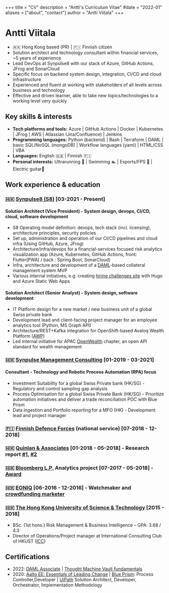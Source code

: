 +++
title = "CV"
description = "Antti's Curriculum Vitae"
#date = "2022-01"
aliases = ["about", "contact"]
author = "Antti Viitala"
+++

# Antti Viitala

* 🇭🇰 Hong Kong based (PR) | 🇫🇮 Finnish citizen
* Solution architect and technology consultant within financial services, ~5 years of experience  
* Lead DevOps at Synpulse8 with our stack of Azure, GitHub Actions, JFrog and SonarCloud
* Specific focus on backend system design, integration, CI/CD and cloud infrastructure
* Experienced and fluent at working with stakeholders of all levels across business and technology
* Effective and driven learner, able to take new topics/technologies to a working level very quickly

## Key skills & interests
 
* **Tech platforms and tools:** Azure | GitHub Actions | Docker | Kubernetes | JFrog | AWS | Atlassian (Jira/Confluence) | Jenkins
* **Programming languages:** Python (backend) | Bash | Terraform | DAML | basic SQL/NoSQL (mongoDB) | Workflow languages (yaml) | HTML/CSS | VBA
* **Languages:** English 🇬🇧 | Finnish 🇫🇮
* **Personal interests:** Ultrarunning 🏃 | Swimming 🏊 | Esports/FPS 🔫 | Electric guitar🎸

## Work experience & education

### 🇭🇰 [**Synpulse8 (S8)**](https://synpulse8.com/) [03-2021 - Present]

#### **Solution Architect (Vice President)** - System design, devops, CI/CD, cloud, software development

* S8 Operating model definition: devops, tech stack (incl. licensing), architecture principles, security policies
* Set up, administration and operation of our CI/CD pipelines and cloud infra (Using GitHub, Azure, JFrog)
* Architecture/infra/devops for a financial-services focused risk analytics visualization app (Azure, Kubernetes, GitHub Actions, front: Flutter(PWA) / back : Spring Boot, SonarCloud)
* Infra, architecture and development of a [DAML](https://www.digitalasset.com/developers)-based collateral management system MVP
* Various internal initiatives, e.g. creating [hiring challenges site](https://challenges.synpulse8.com/) with Hugo and Azure Static Web Apps

#### Solution Architect (Senior Analyst) - System design, software development

* IT Platform design for a new market / new business unit of a global Swiss private bank
* Development lead and client-facing project manager for an employee analytics tool (Python, MS Graph API)
* Architecture/REST+Kafka integration for OpenShift-based Avaloq Wealth Platform ([AWP](https://www.avaloq.com/solutions/products/avaloq-wealth))
* Led internal initiative for APAC [OpenWealth](https://openwealth.ch/) chapter, an open API standard for wealth management

### 🇭🇰 [Synpulse Management Consulting](https://www.synpulse.com/en) [01-2019 - 03-2021]

#### Consultant - Technology and Robotic Process Automation (RPA) focus

* Investment Suitability for a global Swiss Private bank (HK/SG) - Regulatory and control sampling gap analysis
* Process Optimisation for a global Swiss Private Bank (HK/SG) - Prioritize automation initiatives and deliver a trade reconciliation POC with Blue Prism
* Data ingestion and Portfolio reporting for a MFO (HK) - Development lead and project manager

### 🇫🇮 [Finnish Defence Forces](https://puolustusvoimat.fi/en/frontpage) (national service)  [07-2018 - 12-2018]

### 🇭🇰 [Quinlan & Associates](https://www.quinlanandassociates.com/)  [01-2018 - 05-2018] - Research report [#1](https://www.quinlanandassociates.com/platinum-fools-gold/), [#2](https://www.quinlanandassociates.com/insights-banking-on-the-cloud/)

### 🇭🇰 [Bloomberg L.P.](https://www.bloomberg.com/company/) Analytics project [07-2017 - 05-2018] - [Award](https://ipo.hkust.edu.hk/whats-happening/news/award-presentation-ceremony-outstanding-rmbi-capstone-projects-20172018)

### 🇭🇰 [EONIQ](https://eoniq.co/en) [06-2016 - 12-2016] - Watchmaker and [crowdfunding marketer](https://www.indiegogo.com/projects/eoniq-custom-watches-crafted-by-your-story)

### 🇭🇰 [The Hong Kong University of Science & Technology](https://hkust.edu.hk/) [2015 - 2018]

* BSc. (1st hons.) Risk Management & Business Intelligence – GPA: 3.68 / 4.3
* Director of Operations/Project manager at International Consulting Club of HKUST ([ICC](https://www.hkusticc.com/))

## Certifications

* 2022: [DAML Associate](https://www.digitalasset.com/developers/certifications) | [Thought Machine Vault fundamentals](https://certificates.thoughtmachine.net/f1fc025a-231d-4b62-95f8-b77e922e3e7c#gs.6rq821)
* 2020: [Aalto EE: Essentials of Leading Change](https://www.aaltoee.com/programs/essentials-of-leading-change-online) | [Blue Prism](https://www.blueprism.com/): Process Controller,Developer | [UiPath](https://www.uipath.com/) Solution Architect, Developer, Orchestrator, Implementation Methodology